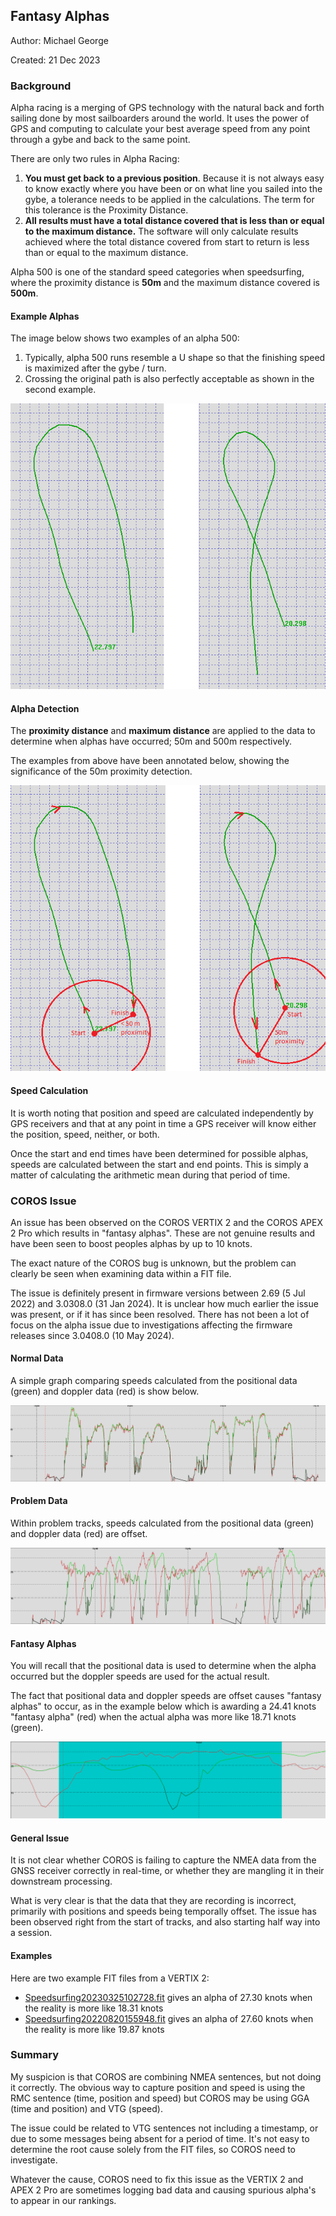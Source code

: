 ## Fantasy Alphas

Author: Michael George

Created: 21 Dec 2023



### Background

Alpha racing is a merging of GPS technology with the natural back and forth sailing done by most sailboarders around the world. It uses the power of GPS and computing to calculate your best average speed from any point through a gybe and back to the same point.

There are only two rules in Alpha Racing:

1. **You must get back to a previous position**. Because it is not always easy to know exactly where you have been or on what line you sailed into the gybe, a tolerance needs to be applied in the calculations. The term for this tolerance is the Proximity Distance. 
1. **All results must have a total distance covered that is less than or equal to the maximum distance.** The software will only calculate results achieved where the total distance covered from start to return is less than or equal to the maximum distance.

Alpha 500 is one of the standard speed categories when speedsurfing, where the proximity distance is **50m** and the maximum distance covered is **500m**.



#### Example Alphas

The image below shows two examples of an alpha 500:

1. Typically, alpha 500 runs resemble a U shape so that the finishing speed is maximized after the gybe / turn.
2. Crossing the original path is also perfectly acceptable as shown in the second example.


![examples](img/examples.png)



#### Alpha Detection

The **proximity distance** and **maximum distance** are applied to the data to determine when alphas have occurred; 50m and 500m respectively.

The examples from above have been annotated below, showing the significance of the 50m proximity detection.

![examples](img/proximity.png)



#### Speed Calculation

It is worth noting that position and speed are calculated independently by GPS receivers and that at any point in time a GPS receiver will know either the position, speed, neither, or both.

Once the start and end times have been determined for possible alphas, speeds are calculated between the start and end points. This is simply a matter of calculating the arithmetic mean during that period of time. 



### COROS Issue

An issue has been observed on the COROS VERTIX 2 and the COROS APEX 2 Pro which results in "fantasy alphas". These are not genuine results and have been seen to boost peoples alphas by up to 10 knots.

The exact nature of the COROS bug is unknown, but the problem can clearly be seen when examining data within a FIT file.

The issue is definitely present in firmware versions between 2.69 (5 Jul 2022) and 3.0308.0 (31 Jan 2024). It is unclear how much earlier the issue was present, or if it has since been resolved. There has not been a lot of focus on the alpha issue due to investigations affecting the firmware releases since 3.0408.0 (10 May 2024).



#### Normal Data

A simple graph comparing speeds calculated from the positional data (green) and doppler data (red) is show below.

![examples](img/20220820-1.png)

 

#### Problem Data

Within problem tracks, speeds calculated from the positional data (green) and doppler data (red) are offset. 

![examples](img/20220820-2.png)

 

#### Fantasy Alphas

You will recall that the positional data is used to determine when the alpha occurred but the doppler speeds are used for the actual result.

The fact that positional data and doppler speeds are offset causes "fantasy alphas" to occur, as in the example below which is awarding a 24.41 knots "fantasy alpha" (red) when the actual alpha was more like 18.71 knots (green).     

![examples](img/20220820-3.png)

 

#### General Issue

It is not clear whether COROS is failing to capture the NMEA data from the GNSS receiver correctly in real-time, or whether they are mangling it in their downstream processing.

What is very clear is that the data that they are recording is incorrect, primarily with positions and speeds being temporally offset. The issue has been observed right from the start of tracks, and also starting half way into a session.



#### Examples

Here are two example FIT files from a VERTIX 2:

- [Speedsurfing20230325102728.fit](Speedsurfing20230325102728.fit) gives an alpha of 27.30 knots when the reality is more like 18.31 knots
- [Speedsurfing20220820155948.fit](Speedsurfing20220820155948.fit) gives an alpha of 27.60 knots when the reality is more like 19.87 knots



### Summary

My suspicion is that COROS are combining NMEA sentences, but not doing it correctly. The obvious way to capture position and speed is using the RMC sentence (time, position and speed) but COROS may be using GGA (time and position) and VTG (speed).  

The issue could be related to VTG sentences not including a timestamp, or due to some messages being absent for a period of time. It's not easy to determine the root cause solely from the FIT files, so COROS need to investigate.

Whatever the cause, COROS need to fix this issue as the VERTIX 2 and APEX 2 Pro are sometimes logging bad data and causing spurious alpha's to appear in our rankings.


